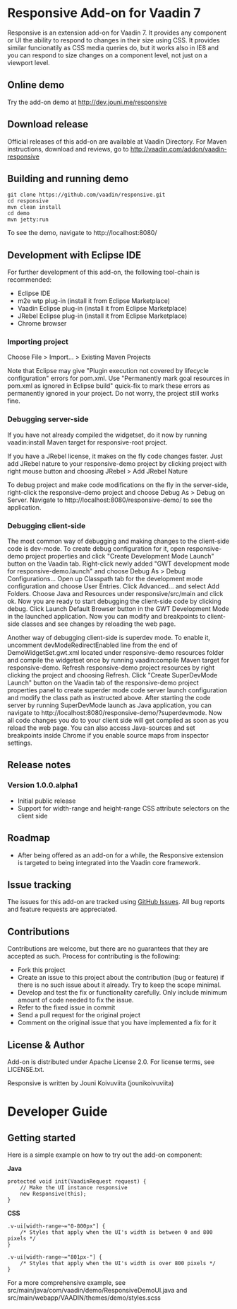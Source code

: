 # Responsive Add-on for Vaadin 7

Responsive is an extension add-on for Vaadin 7. It provides any component or UI the ability to respond to changes in their size using CSS. It provides similar funcionatily as CSS media queries do, but it works also in IE8 and you can respond to size changes on a component level, not just on a viewport level.

## Online demo

Try the add-on demo at http://dev.jouni.me/responsive

## Download release

Official releases of this add-on are available at Vaadin Directory. For Maven instructions, download and reviews, go to http://vaadin.com/addon/vaadin-responsive

## Building and running demo

    git clone https://github.com/vaadin/responsive.git
    cd responsive
    mvn clean install
    cd demo
    mvn jetty:run

To see the demo, navigate to http://localhost:8080/

## Development with Eclipse IDE

For further development of this add-on, the following tool-chain is recommended:
- Eclipse IDE
- m2e wtp plug-in (install it from Eclipse Marketplace)
- Vaadin Eclipse plug-in (install it from Eclipse Marketplace)
- JRebel Eclipse plug-in (install it from Eclipse Marketplace)
- Chrome browser

### Importing project

Choose File > Import... > Existing Maven Projects

Note that Eclipse may give "Plugin execution not covered by lifecycle configuration" errors for pom.xml. Use "Permanently mark goal resources in pom.xml as ignored in Eclipse build" quick-fix to mark these errors as permanently ignored in your project. Do not worry, the project still works fine. 

### Debugging server-side

If you have not already compiled the widgetset, do it now by running vaadin:install Maven target for responsive-root project.

If you have a JRebel license, it makes on the fly code changes faster. Just add JRebel nature to your responsive-demo project by clicking project with right mouse button and choosing JRebel > Add JRebel Nature

To debug project and make code modifications on the fly in the server-side, right-click the responsive-demo project and choose Debug As > Debug on Server. Navigate to http://localhost:8080/responsive-demo/ to see the application.

### Debugging client-side

The most common way of debugging and making changes to the client-side code is dev-mode. To create debug configuration for it, open responsive-demo project properties and click "Create Development Mode Launch" button on the Vaadin tab. Right-click newly added "GWT development mode for responsive-demo.launch" and choose Debug As > Debug Configurations... Open up Classpath tab for the development mode configuration and choose User Entries. Click Advanced... and select Add Folders. Choose Java and Resources under responsive/src/main and click ok. Now you are ready to start debugging the client-side code by clicking debug. Click Launch Default Browser button in the GWT Development Mode in the launched application. Now you can modify and breakpoints to client-side classes and see changes by reloading the web page. 

Another way of debugging client-side is superdev mode. To enable it, uncomment devModeRedirectEnabled line from the end of DemoWidgetSet.gwt.xml located under responsive-demo resources folder and compile the widgetset once by running vaadin:compile Maven target for responsive-demo. Refresh responsive-demo project resources by right clicking the project and choosing Refresh. Click "Create SuperDevMode Launch" button on the Vaadin tab of the responsive-demo project properties panel to create superder mode code server launch configuration and modify the class path as instructed above. After starting the code server by running SuperDevMode launch as Java application, you can navigate to http://localhost:8080/responsive-demo/?superdevmode. Now all code changes you do to your client side will get compiled as soon as you reload the web page. You can also access Java-sources and set breakpoints inside Chrome if you enable source maps from inspector settings. 

 
## Release notes

### Version 1.0.0.alpha1
- Initial public release
- Support for width-range and height-range CSS attribute selectors on the client side

## Roadmap

- After being offered as an add-on for a while, the Responsive extension is targeted to being integrated into the Vaadin core framework.

## Issue tracking

The issues for this add-on are tracked using [GitHub Issues](https://github.com/vaadin/responsive/issues). All bug reports and feature requests are appreciated. 

## Contributions

Contributions are welcome, but there are no guarantees that they are accepted as such. Process for contributing is the following:
- Fork this project
- Create an issue to this project about the contribution (bug or feature) if there is no such issue about it already. Try to keep the scope minimal.
- Develop and test the fix or functionality carefully. Only include minimum amount of code needed to fix the issue.
- Refer to the fixed issue in commit
- Send a pull request for the original project
- Comment on the original issue that you have implemented a fix for it

## License & Author

Add-on is distributed under Apache License 2.0. For license terms, see LICENSE.txt.

Responsive is written by Jouni Koivuviita (jounikoivuviita)

# Developer Guide

## Getting started

Here is a simple example on how to try out the add-on component:

**Java**

    protected void init(VaadinRequest request) {
        // Make the UI instance responsive
  	    new Responsive(this);
    }

**CSS**

    .v-ui[width-range~="0-800px"] {
        /* Styles that apply when the UI's width is between 0 and 800 pixels */
    }
    
    .v-ui[width-range~="801px-"] {
        /* Styles that apply when the UI's width is over 800 pixels */
    }
  	
For a more comprehensive example, see src/main/java/com/vaadin/demo/ResponsiveDemoUI.java and src/main/webapp/VAADIN/themes/demo/styles.scss